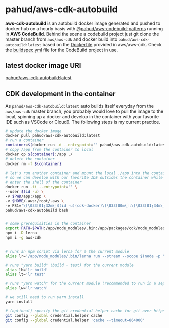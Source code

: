 # pahud/aws-cdk-autobuild
**aws-cdk-autobuild** is an autobuild docker image generated and pushed to docker hub on a hourly basis with [@pahud/aws-codebuild-patterns](https://www.npmjs.com/package/@pahud/aws-codebuild-patterns) running in **AWS CodeBuild**. Behind the scene a codebuild project just git clone the master branch from `aws/aws-cdk` and docker build into `pahud/aws-cdk-autobuild:latest` based on the [Dockerfile](https://github.com/aws/aws-cdk/blob/master/Dockerfile) provided in aws/aws-cdk. Check the [buildspec.yml](./buildspec.yml) file for the CodeBuild project in use.

## latest docker image URI
[pahud/aws-cdk-autobuild:latest](https://hub.docker.com/repository/docker/pahud/aws-cdk-autobuild)

## CDK development in the container

As `pahud/aws-cdk-autobuild:latest` auto builds itself everyday from the `aws/aws-cdk` master branch, you probably would love to pull the image to the local, spinning up a docker and develop in the container with your favorite IDE such as VSCode or Cloud9. The following steps is my current practice.

```bash
# update the docker image
docker pull pahud/aws-cdk-autobuild:latest
# run a container
container=$(docker run -d --entrypoint='' pahud/aws-cdk-autobuild:latest false)
# copy /app from the container to local
docker cp ${container}:/app ./
# delete the container
docker rm -f ${container}

# let's run another container and mount the local ./app into the container:/app
# so we can develop with our favorite IDE outsides the container while we still can build or test it in the container
# enter the shell of the container
docker run -ti --entrypoint='' \
--user $(id -u) \
-v $PWD/app:/app \
-v $HOME/.aws:/root/.aws \
-e PS1='\[\033[01;32m\]$(id -u)(cdk-docker)\[\033[00m\]:\[\033[01;34m\]\w\[\033[00m\]$(__git_ps1 " (%s)" 2>/dev/null) $' \
pahud/aws-cdk-autobuild bash


# some prerequisities in the container
export PATH=$PATH:/app/node_modules/.bin:/app/packages/cdk/node_modules/.bin
npm i -D lerna
npm i -g aws-cdk


# runs an npm script via lerna for a the current module
alias lr='/app/node_modules/.bin/lerna run --stream --scope $(node -p "require(\"./package.json\").name")'

# runs "yarn build" (build + test) for the current module
alias lb='lr build'
alias lt='lr test'

# runs "yarn watch" for the current module (recommended to run in a separate terminal session):
alias lw='lr watch'

# we still need to run yarn install
yarn install

# (optional) specify the git credential helper cache for git over https protocol
git config --global credential.helper cache
git config --global credential.helper 'cache --timeout=864000'

```


